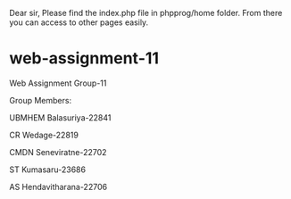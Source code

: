 Dear sir, Please find the index.php file in phpprog/home folder. From there you can access to other pages easily.
# web-assignment-11

Web Assignment Group-11

Group Members:

UBMHEM Balasuriya-22841

CR Wedage-22819

CMDN Seneviratne-22702

ST Kumasaru-23686

AS Hendavitharana-22706

